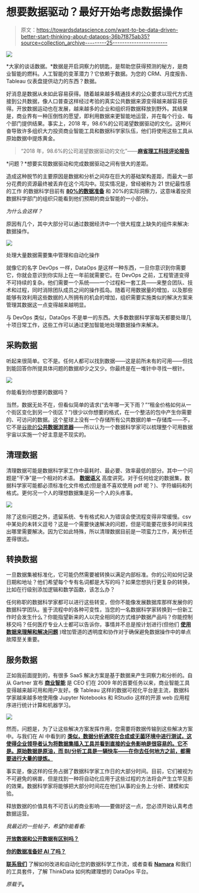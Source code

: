 # 想要数据驱动？最好开始考虑数据操作

> 原文：<https://towardsdatascience.com/want-to-be-data-driven-better-start-thinking-about-dataops-36b7f875ab35?source=collection_archive---------25----------------------->

![](img/c90a50d2b3d9e87160f5d74dc3ddd85b.png)

*大家的谈话数据。*数据是开启洞察力的钥匙，是帮助您获得预测的秘方，是商业智能的燃料。人工智能的变革潜力？它依赖于数据。为您的 CRM、月度报告、Tableau 仪表盘提供动力的东西？数据。

好消息是数据从未如此容易获得。随着越来越多精通技术的公众要求以现代方式连接到公共数据，像人口普查这样经过考验的真实公共数据来源变得越来越容易获得。开放数据运动也在发展，越来越多的企业和组织将数据释放到野外。其结果是，商业界有一种压倒性的愿望，即利用数据来更智能地运营，并在每个行业、每个部门提供结果。事实上，2018 年，98.6%的公司渴望数据驱动的文化。这种兴奋导致许多组织大力投资商业智能工具和数据科学家队伍，他们将使用这些工具从原始数据中提炼黄金。

> “2018 年，98.6%的公司渴望数据驱动的文化”——[**麻省理工科技评论报告**](https://www.technologyreview.com/s/614415/dataops-and-the-future-of-data-management/)

*问题？*想要实现数据驱动和完成数据驱动之间有很大的差距。

造成这种脱节的主要原因是数据和分析之间存在巨大的基础架构差距，而最大一部分花费的资源最终被丢弃在这个鸿沟中。现实情况是，曾经被称为 21 世纪最性感的工作 的数据科学目前有 [**80%的数据准备**](https://www.forbes.com/sites/gilpress/2016/03/23/data-preparation-most-time-consuming-least-enjoyable-data-science-task-survey-says/#22c556c36f63) 和 20%的实际洞察力，这意味着投资数据科学部门的组织只能看到他们预期的商业智能的一小部分。

*为什么会这样？*

原因有几个，其中大部分可以通过数据经济中一个很大程度上缺失的组件来解决:数据操作。

![](img/f3c366ff37d4592bfc5840c457290d66.png)

处理大量数据需要集中管理和自动化操作

就像它的名字 DevOps 一样，DataOps 是这样一种东西，一旦你意识到你需要它，你就会意识到你实际上在一年前就需要它。在 DevOps 之前，工程管道变得不可持续的复杂。他们需要一个系统——一个过程和一套工具——来整合团队、技术和过程，同时消除团队成员之间的操作孤岛。随着可用数据量的增加，以及那些能够有效利用这些数据的人所拥有的机会的增加，组织需要实施类似的解决方案来管理其数据这一点变得越来越明显。

与 DevOps 类似，DataOps 不是单一的东西。大多数数据科学家每天都要处理几十项日常工作，这些工作可以通过更加智能地处理数据操作来解决。

## 采购数据

听起来很简单。它不是。任何人都可以找到数据——这是前所未有的可用——但找到能回答你所提具体问题的数据却少之又少。你最终是在一堆针中寻找一根针。

![](img/90dd0a1cefa6c0cb6904935cde41e029.png)

你能看到你想要的数据吗？

当然，数据无处不在，但看似简单的请求(“去年哪一天下雨？”“租金价格如何从一个街区变化到另一个街区？”)很少以你想要的格式，在一个整洁的包中产生你需要的、可访问的数据。这个星球上没有一个存储所有公共数据的单一存储库——不，它不是[谷歌的**公共数据浏览器**](https://www.google.com/publicdata/directory)——所以认为一个数据科学家可以梳理整个可用数据宇宙以实施一个好主意是不现实的。

## 清理数据

清理数据可能是数据科学家工作中最耗时、最必要、效率最低的部分。其中一个问题是“干净”是一个相对的术语。 [**数据语义**](https://en.wikipedia.org/wiki/Semantic_data_model) 高度讲究。对于任何给定的数据集，数据科学家可能都必须标准化文件格式(但是谁不喜欢使用 pdf 呢？)、字符编码和列格式。更何况一个人的理想数据集是另一个人的头疼事。

![](img/ff118a1d5e3aefe077dc7c831d1cee2d.png)

除了这些问题之外，遗留系统、专有格式和人为错误会使流程变得非常缓慢。csv 中某处的未转义逗号？这是一个需要快速解决的问题，但是可能要花很多时间来找出哪里需要解决。因为它如此特殊，所以清理数据目前是一项蛮力工作，离分析还差得很远。

## 转换数据

一旦数据集被标准化，它可能仍然需要被转换以满足内部标准。你的公司如何记录日期和地址？他们希望每个专有名词都是大写的吗？如果您想执行更复杂的转换，比如在行级别添加逻辑和数学函数，该怎么办？

任何称职的数据科学家都可以进行这些转变，但你不能像发展数据库那样发展你的数据科学团队。鉴于流程中的各种可变性，当您的一名数据科学家转换到一份新工作时会发生什么？你能指望新来的人以完全相同的方式维护数据产品吗？你能控制移交吗？任何医疗专业人士都可以告诉你，事情并不总是按计划进行(但他们 [**使用数据来理解和解决问题**](https://safetyinhealth.biomedcentral.com/articles/10.1186/s40886-018-0073-1) )增加管道的透明度和协作对于确保避免数据操作中的单点故障至关重要。

## 服务数据

正如我前面提到的，有很多 SaaS 解决方案是基于数据来产生洞察力和分析的。自从 Gartner 宣布 [**商业智能**](https://www.winshuttle.com/big-data-timeline/) 是 CEO 们在 2009 年的首要任务以来，商业智能工具变得越来越可用和用户友好。像 Tableau 这样的数据可视化平台是主流，数据科学家越来越多地使用像 Jupyter Notebooks 和 RStudio 这样的开源 web 应用程序进行统计计算和机器学习。

![](img/c950fa9284795d9d121a2d6bad8bb717.png)

然而，问题是，为了让这些解决方案发挥作用，您需要将数据传输到这些解决方案中。与我们在 AI 中看到的 [**类似，数据分析通常在合成或无菌环境中进行测试，这使得企业领导者认为将数据集插入工具并看到直接的业务影响是很容易的。它不是。原始数据是原油，而 BI/分析工具是一辆快车——在你去任何地方之前，都需要进行大量的提炼。**](/is-your-data-ready-for-ai-dfa3e318fc09)

事实是，像这样的任务占据了数据科学家工作日的大部分时间。目前，它们被视为不可避免的祸害，但是找到一种将自动化应用于这些过程的方法将会产生立竿见影的效果。数据科学家将能够把大部分时间花在他们从事的业务上:分析、建模和实验。

释放数据的价值具有不可否认的商业影响——要做好这一点，您必须开始认真考虑数据运营。

*我最近的一些帖子，希望你能看看:*

[**开放数据和公开数据有区别吗？**](/is-there-a-difference-between-open-data-and-public-data-6261cd7b5389)

[**你的数据准备好 AI 了吗？**](/is-your-data-ready-for-ai-dfa3e318fc09)

[**联系我们**](https://www.thinkdataworks.com/contact) 了解如何改进和自动化您的数据科学工作流，或者查看 [**Namara**](https://www.thinkdataworks.com/namara) 和我们的工具套件，了解 ThinkData 如何构建理想的 DataOps 平台。

*原载于*[](https://blog.thinkdataworks.com/want-to-be-data-driven-better-start-thinking-about-dataops)**。**